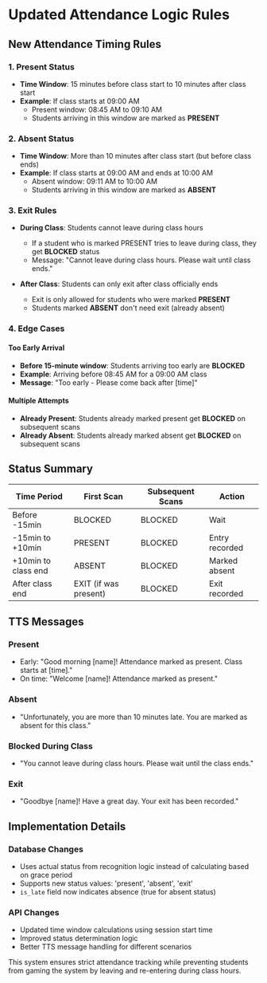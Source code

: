 # Updated Attendance Logic Rules

## New Attendance Timing Rules

### 1. Present Status
- **Time Window**: 15 minutes before class start to 10 minutes after class start
- **Example**: If class starts at 09:00 AM
  - Present window: 08:45 AM to 09:10 AM
  - Students arriving in this window are marked as **PRESENT**

### 2. Absent Status  
- **Time Window**: More than 10 minutes after class start (but before class ends)
- **Example**: If class starts at 09:00 AM and ends at 10:00 AM
  - Absent window: 09:11 AM to 10:00 AM
  - Students arriving in this window are marked as **ABSENT**

### 3. Exit Rules
- **During Class**: Students cannot leave during class hours
  - If a student who is marked PRESENT tries to leave during class, they get **BLOCKED** status
  - Message: "Cannot leave during class hours. Please wait until class ends."
  
- **After Class**: Students can only exit after class officially ends
  - Exit is only allowed for students who were marked **PRESENT**
  - Students marked **ABSENT** don't need exit (already absent)

### 4. Edge Cases

#### Too Early Arrival
- **Before 15-minute window**: Students arriving too early are **BLOCKED**
- **Example**: Arriving before 08:45 AM for a 09:00 AM class
- **Message**: "Too early - Please come back after [time]"

#### Multiple Attempts
- **Already Present**: Students already marked present get **BLOCKED** on subsequent scans
- **Already Absent**: Students already marked absent get **BLOCKED** on subsequent scans

## Status Summary

| Time Period | First Scan | Subsequent Scans | Action |
|-------------|------------|------------------|---------|
| Before -15min | BLOCKED | BLOCKED | Wait |
| -15min to +10min | PRESENT | BLOCKED | Entry recorded |
| +10min to class end | ABSENT | BLOCKED | Marked absent |
| After class end | EXIT (if was present) | BLOCKED | Exit recorded |

## TTS Messages

### Present
- Early: "Good morning [name]! Attendance marked as present. Class starts at [time]."
- On time: "Welcome [name]! Attendance marked as present."

### Absent
- "Unfortunately, you are more than 10 minutes late. You are marked as absent for this class."

### Blocked During Class
- "You cannot leave during class hours. Please wait until the class ends."

### Exit
- "Goodbye [name]! Have a great day. Your exit has been recorded."

## Implementation Details

### Database Changes
- Uses actual status from recognition logic instead of calculating based on grace period
- Supports new status values: 'present', 'absent', 'exit'
- `is_late` field now indicates absence (true for absent status)

### API Changes
- Updated time window calculations using session start time
- Improved status determination logic
- Better TTS message handling for different scenarios

This system ensures strict attendance tracking while preventing students from gaming the system by leaving and re-entering during class hours.
